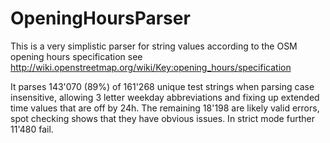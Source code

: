 # OpeningHoursParser

This is a very simplistic parser for string values according to the OSM opening hours specification see http://wiki.openstreetmap.org/wiki/Key:opening_hours/specification

It parses 143'070 (89%) of 161'268 unique test strings when parsing case insensitive, allowing 3 letter weekday abbreviations and fixing up extended time values that are off by 24h. The remaining 18'198 are likely valid errors, spot checking shows that they have obvious issues. In strict mode further 11'480 fail.




